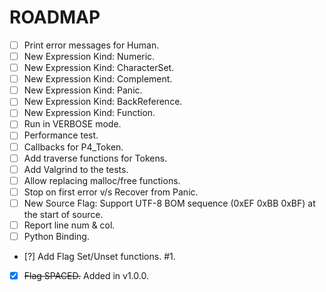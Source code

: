 # ROADMAP

- [ ] Print error messages for Human.
- [ ] New Expression Kind: Numeric.
- [ ] New Expression Kind: CharacterSet.
- [ ] New Expression Kind: Complement.
- [ ] New Expression Kind: Panic.
- [ ] New Expression Kind: BackReference.
- [ ] New Expression Kind: Function.
- [ ] Run in VERBOSE mode.
- [ ] Performance test.
- [ ] Callbacks for P4_Token.
- [ ] Add traverse functions for Tokens.
- [ ] Add Valgrind to the tests.
- [ ] Allow replacing malloc/free functions.
- [ ] Stop on first error v/s Recover from Panic.
- [ ] New Source Flag: Support UTF-8 BOM sequence (0xEF 0xBB 0xBF) at the start of source.
- [ ] Report line num & col.
- [ ] Python Binding.
- [?] Add Flag Set/Unset functions. #1.
- [x] ~~Flag SPACED.~~ Added in v1.0.0.

